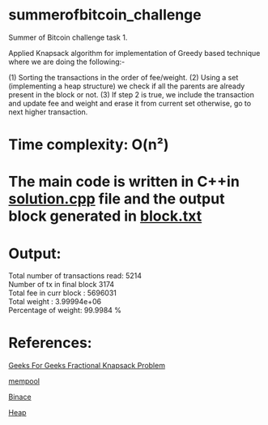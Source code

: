 # summerofbitcoin_challenge
Summer of Bitcoin challenge task 1.

Applied Knapsack algorithm for implementation of Greedy based technique where we are doing the following:-

(1) Sorting the transactions in the order of fee/weight.
(2) Using a set (implementing a heap structure) we check if all the parents are already present in the block or not.
(3) If step 2 is true, we include the transaction and update fee and weight and erase it from current set otherwise, go to next higher transaction.

# Time complexity:  O(n²)


# The main code is written in C++in [solution.cpp](https://github.com/REEKRAJROY/Summer-of-Bitcoin/blob/main/solution.cpp) file and the output block generated in [block.txt](https://github.com/REEKRAJROY/Summer-of-Bitcoin/blob/main/block.txt)

# Output:


Total number of transactions read: 5214 <br>
Number of tx in final block 3174 <br>
Total fee in curr block : 5696031 <br>
Total weight : 3.99994e+06 <br>
Percentage of weight: 99.9984 % <br>

# References:
[Geeks For Geeks Fractional Knapsack Problem](https://www.geeksforgeeks.org/fractional-knapsack-problem/#:~:text=The%20basic%20idea%20of%20the,as%20much%20as%20we%20can)

[mempool](https://mempool.space/)

[Binace](https://academy.binance.com/en/glossary/mempool)

[Heap](https://en.wikipedia.org/wiki/Heap_(data_structure))
